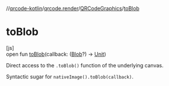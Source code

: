 //[qrcode-kotlin](../../../index.md)/[qrcode.render](../index.md)/[QRCodeGraphics](index.md)/[toBlob](to-blob.md)

# toBlob

[js]\
open fun [toBlob](to-blob.md)(callback: ([Blob](https://kotlinlang.org/api/latest/jvm/stdlib/org.w3c.files/-blob/index.html)?) -&gt; [Unit](https://kotlinlang.org/api/latest/jvm/stdlib/kotlin/-unit/index.html))

Direct access to the `.toBlob()` function of the underlying canvas.

Syntactic sugar for `nativeImage().toBlob(callback)`.
